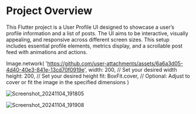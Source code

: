 # Project Overview
This Flutter project is a User Profile UI designed to showcase a user’s profile information and a list of posts. The UI aims to be interactive, visually appealing, and responsive across different screen sizes. This setup includes essential profile elements, metrics display, and a scrollable post feed with animations and actions.

Image.network(
  'https://github.com/user-attachments/assets/6a6a3d05-4d40-40e3-841e-13cd70f0919e',
  width: 200, // Set your desired width
  height: 200, // Set your desired height
  fit: BoxFit.cover, // Optional: Adjust to cover or fit the image in the specified dimensions
)

![Screenshot_20241104_191805](https://github.com/user-attachments/assets/6a6a3d05-4d40-40e3-841e-13cd70f0919e)

![Screenshot_20241104_191908](https://github.com/user-attachments/assets/c4c6440b-15ee-4ff9-982a-2a4e20c028fe)
